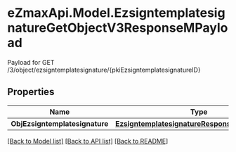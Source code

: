 # eZmaxApi.Model.EzsigntemplatesignatureGetObjectV3ResponseMPayload
Payload for GET /3/object/ezsigntemplatesignature/{pkiEzsigntemplatesignatureID}

## Properties

Name | Type | Description | Notes
------------ | ------------- | ------------- | -------------
**ObjEzsigntemplatesignature** | [**EzsigntemplatesignatureResponseCompoundV3**](EzsigntemplatesignatureResponseCompoundV3.md) |  | 

[[Back to Model list]](../README.md#documentation-for-models) [[Back to API list]](../README.md#documentation-for-api-endpoints) [[Back to README]](../README.md)

